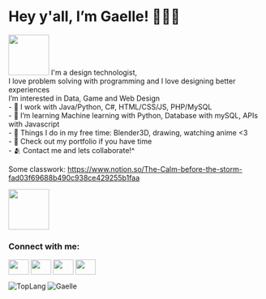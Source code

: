 <h1> Hey y'all, I’m Gaelle! 🧑🏾‍💻 </h1>
<img src="https://media.baamboozle.com/uploads/images/1006/1630619695_555518_gif-url.gif" width="80" height="80" />
I'm a design technologist, <br/>
I love problem solving with programming and I love designing better experiences <br/>
I’m interested in Data, Game and Web Design <br/>
- 🐇 I work with Java/Python, C#, HTML/CSS/JS, PHP/MySQL  <br/>
- 🌱 I’m learning Machine learning with Python, Database with mySQL, APIs with Javascript <br/>
- 💞️ Things I do in my free time: Blender3D, drawing, watching anime <3 <br/>
- 👀 Check out my portfolio if you have time <br/>
- 🫂 Contact me and lets collaborate!^

Some classwork: https://www.notion.so/The-Calm-before-the-storm-fad03f69688b490c938ce429255b1faa

<img src="https://i.redd.it/a2m0j6fav6b81.gif"  width="80" height="80" />

<h3 align="left">Connect with me:</h3>
<p align="left">
<a href="your link" target="blank"><img align="center" src="https://cdn.jsdelivr.net/npm/simple-icons@3.0.1/icons/twitter.svg" alt="" height="30" width="40" /></a>
<a href="your link" target="blank"><img align="center" src="https://cdn.jsdelivr.net/npm/simple-icons@3.0.1/icons/linkedin.svg" alt="" height="30" width="40" /></a>
<a href="your link" target="blank"><img align="center" src="https://cdn.jsdelivr.net/npm/simple-icons@3.0.1/icons/instagram.svg" alt="" height="30" width="40" /></a>
<a href="your link" target="blank"><img align="center" src="https://cdn.jsdelivr.net/npm/simple-icons@3.0.1/icons/youtube.svg" alt="" height="30" width="40" /></a>
</p>

![TopLang](https://github-readme-stats.vercel.app/api/top-langs/?username=anuraghazra&theme=rose&show_icons=true)
![Gaelle](https://github-readme-stats.vercel.app/api?username=GaelleChar&theme=rose&show_icons=true&hide=contribs,prs)


<!---
hmm what you searching for in here 👀
--->
